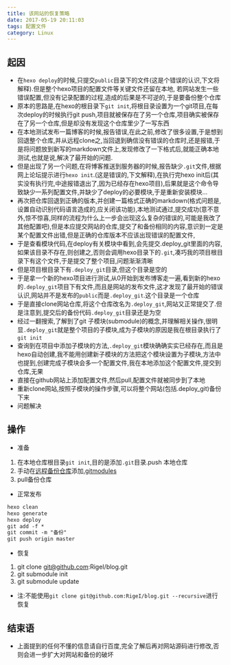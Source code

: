 ```yaml
---
title: 该网站的恢复策略
date: 2017-05-19 20:11:03
tags: 配置文件
category: Linux
---
```

## 起因
* 在`hexo deploy`的时候,只提交`public`目录下的文件(这是个错误的认识,下文将解释).但是整个hexo项目的配置文件等关键文件还留在本地, 若网站发生一些错误配置,但没有记录配置的过程,造成的后果是不可逆的,于是要备份整个仓库
* 原本的思路是,在hexo的根目录下`git init`,将根目录设置为一个git项目,在每次deploy的时候执行git push,项目就被保存在了另一个仓库,项目确实被保存在了另一个仓库,但是却没有发现这个仓库里少了一写东西
* 在本地测试发布一篇博客的时候,报告错误,在此之前,修改了很多设置,于是想到回退整个仓库,并从远程clone之,当回退到确信没有错误的仓库时,还是报错,于是将问题放到新写的markdown文件上,发现修改了一下格式后,就能正确本地测试,也就是说,解决了最开始的问题.
* 但是出现了另一个问题,在将博客推送到服务器的时候,报告缺少`.git`文件,根据网上论坛提示进行`hexo init`.(这是错误的,下文解释),在执行完hexo init后(其实没有执行完,中途报错退出了,因为已经存在hexo项目),后果就是这个命令导致缺少一系列配置文件,并缺少了deploy的必要模块,于是重新安装模块...
* 再次把仓库回退到正确的版本,并创建一篇格式正确的markdown(格式问题是,设置自动识别代码语言造成的,应关闭该功能),本地测试通过,提交成功(意不意外,惊不惊喜,同样的流程为什么上一步会出现这么复杂的错误的,可能是我改了其他配置吧),但是本应提交网站的仓库,提交了和备份相同的内容,意识到一定是某个配置文件出错,但是正确的仓库版本不应该出现错误的配置文件,
* 于是查看模块代码,在deploy有关模块中看到,会先提交.deploy_git里面的内容,如果该目录不存在,则创建之,否则会调用hexo目录下的`.git`,凑巧我的项目根目录下有这个文件,于是提交了整个项目,问题渐渐清晰
* 但是项目根目录下有`.deploy_git`目录,但这个目录是空的
* 于是拿一个新的hexo项目进行测试,从0开始到发布博客走一遍,看到新的hexo的`.deploy_git`项目下有文件,而且是网站的发布文件,这才发现了最开始的错误认识,网站并不是发布的`public`而是`.deploy_git`.这个目录是一个仓库
* 于是直接clone网站仓库,将这个仓库改名为`.deploy_git`,网站又正常提交了.但是注意到,提交后的备份代码`.deploy_git`目录还是为空
* 经过一翻搜索,了解到了git 子模块(submodule)的概念,并理解相关操作,很明显`.deploy_git`就是整个项目的子模块,成为子模块的原因是我在根目录执行了`git init`
* 查询到在项目中添加子模块的方法,`.deploy_git`模块确确实实已经存在,而且是hexo自动创建,我不能用创建新子模块的方法把这个模块设置为子模块,方法中也提到,创建完成子模块会多一个配置文件,我在本地添加这个配置文件,提交到仓库,无果
* 直接在github网站上添加配置文件,然后pull,配置文件就被同步到了本地
* 重新clone网站,按照子模块的操作步骤,可以将整个网站(包括.deploy_git)备份下来
* 问题解决

## 操作
* 准备
 1. 在本地仓库根目录`git init`,目的是添加`.git`目录.push 本地仓库
 2. 手动在[远程备份仓库](https://github.com/RigeI/blog)添加[.gitmodules](https://github.com/RigeI/blog/blob/master/.gitmodules)
 3. pull备份仓库
* 正常发布
```txt
hexo clean
hexo generate
hexo deploy 
git add -f *
git commit -m "备份"
git push origin master
```
* 恢复
 1. git clone git@github.com:RigeI/blog.git
 2. git submodule init
 3. git submodule update

* 注:不能使用`git clone git@github.com:RigeI/blog.git --recursive`进行恢复
 
## 结束语
* 上面提到的任何不懂的信息请自行百度,完全了解后再对网站源码进行修改,否则会进一步扩大对网站和备份的破坏
